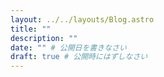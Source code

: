 ```yaml
---
layout: ../../layouts/Blog.astro
title: ""
description: "" 
date: "" # 公開日を書きなさい
draft: true # 公開時にはずしなさい
---
```


